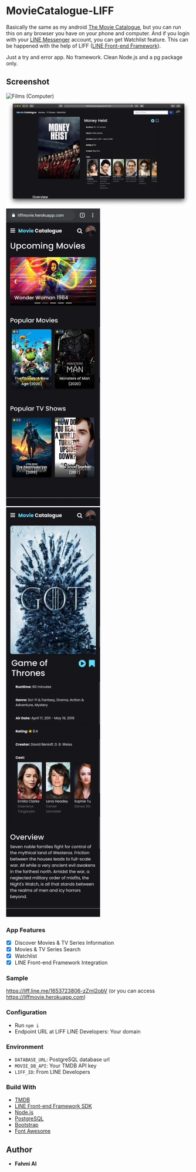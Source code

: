 # MovieCatalogue-LIFF
Basically the same as my android [The Movie Catalogue](https://github.com/mfahmialkautsar/TheMovieCatalogue), but you can run this on any browser you have on your phone and computer.
And if you login with your [LINE Messenger](https://line.me) account, you can get Watchlist feature. This can be happened with the help of LIFF ([LINE Front-end Framework](https://developers.line.biz/console)).

Just a try and error app. No framework. Clean Node.js and a pg package only.

## Screenshot
<img src="./screenshots/computer_films.png" title="Films (Computer)">&nbsp;
<img src="./screenshots/computer_detail.png" title="Detail (Computer)">
<img src="./screenshots/phone_home.jpg" width="256" title="Home (Phone)">
<img src="./screenshots/phone_detail.jpg" width="256" title="Detail (Phone)">

### App Features
* [x] Discover Movies & TV Series Information
* [x] Movies & TV Series Search
* [x] Watchlist
* [x] LINE Front-end Framework Integration

### Sample
https://liff.line.me/1653723806-zZml2obV (or you can access https://liffmovie.herokuapp.com)

### Configuration
- Run `npm i`
- Endpoint URL at LIFF LINE Developers: Your domain

### Environment
- `DATABASE_URL`: PostgreSQL database url
- `MOVIE_DB_API`: Your TMDB API key
- `LIFF_ID`: From LINE Developers

### Build With
- [TMDB](https://developers.themoviedb.org/3)
- [LINE Front-end Framework SDK](https://developers.line.biz/en/docs/liff/)
- [Node.js](https://nodejs.org/en/docs/)
- [PostgreSQL](https://www.postgresql.org/docs/)
- [Bootstrap](https://getbootstrap.com/docs/4.3/getting-started/introduction)
- [Font Awesome](https://github.com/FortAwesome/Font-Awesome)
 
## Author
* **Fahmi Al**
